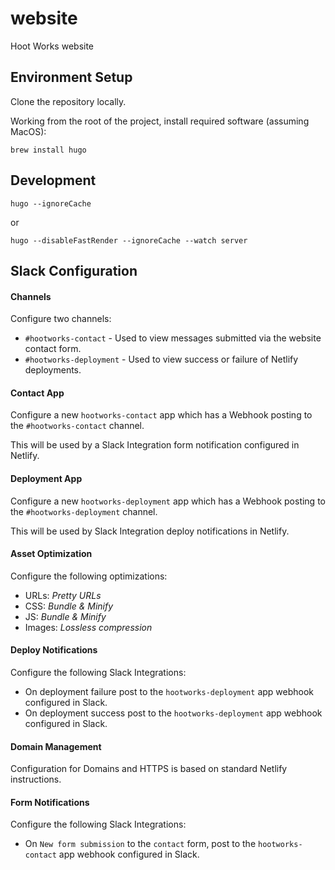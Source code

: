 # website
Hoot Works website

## Environment Setup

Clone the repository locally.
 
Working from the root of the project, install required software (assuming MacOS):

```
brew install hugo
```

## Development

`hugo --ignoreCache`

or

`hugo --disableFastRender --ignoreCache --watch server`


## Slack Configuration

#### Channels

Configure two channels:

* `#hootworks-contact` - Used to view messages submitted via the website contact form.
* `#hootworks-deployment` - Used to view success or failure of Netlify deployments.

#### Contact App

Configure a new `hootworks-contact` app which has a Webhook posting to the `#hootworks-contact` channel. 

This will be used by a Slack Integration form notification configured in Netlify.

#### Deployment App

Configure a new `hootworks-deployment` app which has a Webhook posting to the `#hootworks-deployment` channel. 

This will be used by Slack Integration deploy notifications in Netlify.

#### Asset Optimization

Configure the following optimizations:

* URLs: *Pretty URLs*
* CSS: *Bundle & Minify*
* JS: *Bundle & Minify*
* Images: *Lossless compression*

#### Deploy Notifications

Configure the following Slack Integrations:

* On deployment failure post to the `hootworks-deployment` app webhook configured in Slack.
* On deployment success post to the `hootworks-deployment` app webhook configured in Slack.

#### Domain Management

Configuration for Domains and HTTPS is based on standard Netlify instructions.

#### Form Notifications

Configure the following Slack Integrations:

* On `New form submission` to the `contact` form, post to the `hootworks-contact` app webhook configured in Slack.
